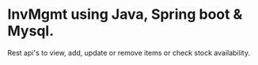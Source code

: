 # InvMgmt using Java, Spring boot & Mysql.
Rest api's to view, add, update or  remove items or check stock availability.

